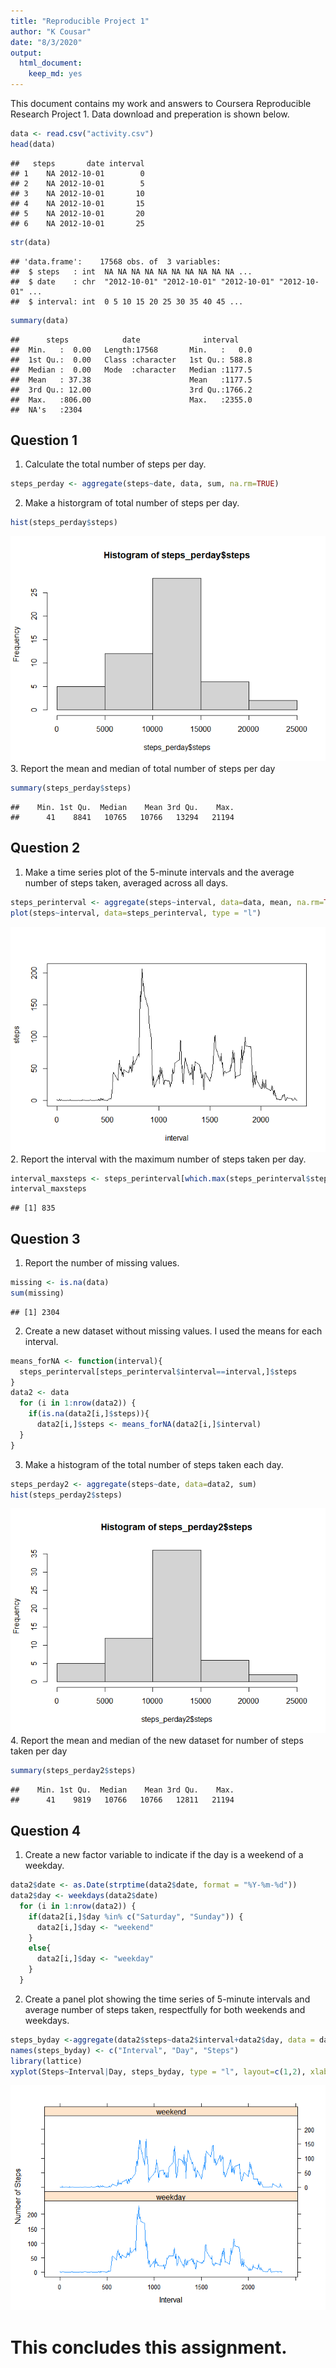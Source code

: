 ```yaml
---
title: "Reproducible Project 1"
author: "K Cousar"
date: "8/3/2020"
output: 
  html_document: 
    keep_md: yes
---
```


This document contains my work and answers to Coursera Reproducible Research Project 1. Data download and preperation is shown below. 


```r
data <- read.csv("activity.csv")
head(data)
```

```
##   steps       date interval
## 1    NA 2012-10-01        0
## 2    NA 2012-10-01        5
## 3    NA 2012-10-01       10
## 4    NA 2012-10-01       15
## 5    NA 2012-10-01       20
## 6    NA 2012-10-01       25
```

```r
str(data)
```

```
## 'data.frame':	17568 obs. of  3 variables:
##  $ steps   : int  NA NA NA NA NA NA NA NA NA NA ...
##  $ date    : chr  "2012-10-01" "2012-10-01" "2012-10-01" "2012-10-01" ...
##  $ interval: int  0 5 10 15 20 25 30 35 40 45 ...
```

```r
summary(data)
```

```
##      steps            date              interval     
##  Min.   :  0.00   Length:17568       Min.   :   0.0  
##  1st Qu.:  0.00   Class :character   1st Qu.: 588.8  
##  Median :  0.00   Mode  :character   Median :1177.5  
##  Mean   : 37.38                      Mean   :1177.5  
##  3rd Qu.: 12.00                      3rd Qu.:1766.2  
##  Max.   :806.00                      Max.   :2355.0  
##  NA's   :2304
```

## Question 1  
1. Calculate the total number of steps per day.

```r
steps_perday <- aggregate(steps~date, data, sum, na.rm=TRUE)
```
2. Make a historgram of total number of steps per day. 

```r
hist(steps_perday$steps)
```

![](PA1_template_files/figure-html/unnamed-chunk-3-1.png)<!-- -->
3. Report the mean and median of total number of steps per day

```r
summary(steps_perday$steps)
```

```
##    Min. 1st Qu.  Median    Mean 3rd Qu.    Max. 
##      41    8841   10765   10766   13294   21194
```

## Question 2  
1. Make a time series plot of the 5-minute intervals and the average number of steps taken, averaged across all days.

```r
steps_perinterval <- aggregate(steps~interval, data=data, mean, na.rm=TRUE)
plot(steps~interval, data=steps_perinterval, type = "l")
```

![](PA1_template_files/figure-html/unnamed-chunk-5-1.png)<!-- -->
2. Report the interval with the maximum number of steps taken per day.

```r
interval_maxsteps <- steps_perinterval[which.max(steps_perinterval$steps),]$interval
interval_maxsteps
```

```
## [1] 835
```

## Question 3  
1. Report the number of missing values.

```r
missing <- is.na(data)
sum(missing)
```

```
## [1] 2304
```
2. Create a new dataset without missing values. I used the means for each interval. 

```r
means_forNA <- function(interval){
  steps_perinterval[steps_perinterval$interval==interval,]$steps
}
data2 <- data
  for (i in 1:nrow(data2)) {
    if(is.na(data2[i,]$steps)){
      data2[i,]$steps <- means_forNA(data2[i,]$interval)
  }
}
```
3. Make a histogram of the total number of steps taken each day.

```r
steps_perday2 <- aggregate(steps~date, data=data2, sum)
hist(steps_perday2$steps)
```

![](PA1_template_files/figure-html/unnamed-chunk-9-1.png)<!-- -->
4. Report the mean and median of the new dataset for number of steps taken per day

```r
summary(steps_perday2$steps)
```

```
##    Min. 1st Qu.  Median    Mean 3rd Qu.    Max. 
##      41    9819   10766   10766   12811   21194
```

## Question 4  
1. Create a new factor variable to indicate if the day is a weekend of a weekday.

```r
data2$date <- as.Date(strptime(data2$date, format = "%Y-%m-%d"))
data2$day <- weekdays(data2$date)
  for (i in 1:nrow(data2)) {
    if(data2[i,]$day %in% c("Saturday", "Sunday")) {
      data2[i,]$day <- "weekend"
    }
    else{
      data2[i,]$day <- "weekday"
    }
  }
```
2. Create a panel plot showing the time series of 5-minute intervals and average number of steps taken, respectfully for both weekends and weekdays. 

```r
steps_byday <-aggregate(data2$steps~data2$interval+data2$day, data = data2, mean)
names(steps_byday) <- c("Interval", "Day", "Steps")
library(lattice)
xyplot(Steps~Interval|Day, steps_byday, type = "l", layout=c(1,2), xlab= "Interval", ylab = "Number of Steps")
```

![](PA1_template_files/figure-html/unnamed-chunk-12-1.png)<!-- -->
# This concludes this assignment. 
